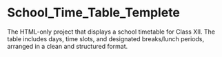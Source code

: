 # School_Time_Table_Templete
The HTML-only project that displays a school timetable for Class XII. The table includes days, time slots, and designated breaks/lunch periods, arranged in a clean and structured format.
